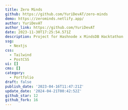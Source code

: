```yaml
---
title: Zero Minds
github: https://github.com/YuriDevAT/zero-minds
demo: https://zerominds.netlify.app/
author: YuriDevAT
author_link: https://github.com/YuriDevAT
date: 2023-11-30T17:25:54.571Z
description: Project for Hashnode x MindsDB Hacktathon
ssg:
  - Nextjs
css:
  - Tailwind
  - PostCSS
ui: []
cms: []
category:
  - Portfolio
draft: false
publish_date: '2023-04-16T11:47:21Z'
update_date: '2024-04-21T00:42:52Z'
github_star: 12
github_fork: 16
---
```

